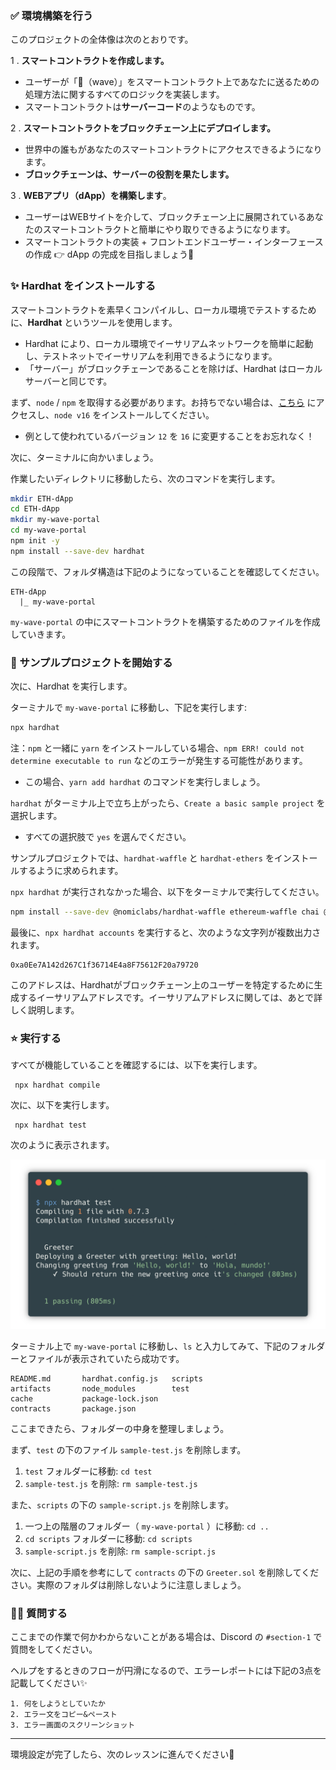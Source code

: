 ### ✅ 環境構築を行う
このプロジェクトの全体像は次のとおりです。

1 \. **スマートコントラクトを作成します。**
* ユーザーが「👋（wave）」をスマートコントラクト上であなたに送るための処理方法に関するすべてのロジックを実装します。
* スマートコントラクトは**サーバーコード**のようなものです。

2 \. **スマートコントラクトをブロックチェーン上にデプロイします。**
* 世界中の誰もがあなたのスマートコントラクトにアクセスできるようになります。
* **ブロックチェーンは、サーバーの役割を果たします。**

3 \. **WEBアプリ（dApp）を構築します**。
* ユーザーはWEBサイトを介して、ブロックチェーン上に展開されているあなたのスマートコントラクトと簡単にやり取りできるようになります。
* スマートコントラクトの実装 + フロントエンドユーザー・インターフェースの作成 👉 dApp の完成を目指しましょう🎉

### ✨ Hardhat をインストールする
スマートコントラクトを素早くコンパイルし、ローカル環境でテストするために、**Hardhat** というツールを使用します。
* Hardhat により、ローカル環境でイーサリアムネットワークを簡単に起動し、テストネットでイーサリアムを利用できるようになります。
* 「サーバー」がブロックチェーンであることを除けば、Hardhat はローカルサーバーと同じです。

まず、`node` / `npm` を取得する必要があります。お持ちでない場合は、[こちら](https://hardhat.org/tutorial/setting-up-the-environment.html) にアクセスし、`node v16` をインストールしてください。
- 例として使われているバージョン `12` を `16` に変更することをお忘れなく！

次に、ターミナルに向かいましょう。

作業したいディレクトリに移動したら、次のコマンドを実行します。

```bash
mkdir ETH-dApp
cd ETH-dApp
mkdir my-wave-portal
cd my-wave-portal
npm init -y
npm install --save-dev hardhat
```

この段階で、フォルダ構造は下記のようになっていることを確認してください。

```
ETH-dApp
  |_ my-wave-portal
```

`my-wave-portal` の中にスマートコントラクトを構築するためのファイルを作成していきます。
### 👏 サンプルプロジェクトを開始する

次に、Hardhat を実行します。

ターミナルで `my-wave-portal` に移動し、下記を実行します:

```bash
npx hardhat
```

注：`npm` と一緒に `yarn` をインストールしている場合、`npm ERR! could not determine executable to run` などのエラーが発生する可能性があります。
* この場合、`yarn add hardhat` のコマンドを実行しましょう。

`hardhat` がターミナル上で立ち上がったら、`Create a basic sample project` を選択します。
* すべての選択肢で `yes` を選んでください。

サンプルプロジェクトでは、`hardhat-waffle` と `hardhat-ethers` をインストールするように求められます。

`npx hardhat` が実行されなかった場合、以下をターミナルで実行してください。

```bash
npm install --save-dev @nomiclabs/hardhat-waffle ethereum-waffle chai @nomiclabs/hardhat-ethers ethers
```

最後に、`npx hardhat accounts` を実行すると、次のような文字列が複数出力されます。

```
0xa0Ee7A142d267C1f36714E4a8F75612F20a79720
```

このアドレスは、Hardhatがブロックチェーン上のユーザーを特定するために生成するイーサリアムアドレスです。イーサリアムアドレスに関しては、あとで詳しく説明します。
### ⭐️ 実行する

すべてが機能していることを確認するには、以下を実行します。

```
 npx hardhat compile
```

次に、以下を実行します。

```
 npx hardhat test
```

次のように表示されます。

![](/public/images/1-ETH-dApp/section-1/1_1_1.png)

ターミナル上で `my-wave-portal` に移動し、`ls` と入力してみて、下記のフォルダーとファイルが表示されていたら成功です。

```
README.md		hardhat.config.js	scripts
artifacts		node_modules		test
cache			package-lock.json
contracts		package.json
```

ここまできたら、フォルダーの中身を整理しましょう。

まず、`test` の下のファイル `sample-test.js` を削除します。
1. `test` フォルダーに移動: `cd test`
2. `sample-test.js` を削除: `rm sample-test.js`

また、`scripts` の下の `sample-script.js` を削除します。
1. 一つ上の階層のフォルダー（ `my-wave-portal` ）に移動: `cd ..`
2. `cd scripts` フォルダーに移動: `cd scripts`
3. `sample-script.js` を削除: `rm sample-script.js`

次に、上記の手順を参考にして `contracts` の下の `Greeter.sol` を削除してください。実際のフォルダは削除しないように注意しましょう。
### 🙋‍♂️ 質問する

ここまでの作業で何かわからないことがある場合は、Discord の `#section-1` で質問をしてください。

ヘルプをするときのフローが円滑になるので、エラーレポートには下記の3点を記載してください✨

```
1. 何をしようとしていたか
2. エラー文をコピー&ペースト
3. エラー画面のスクリーンショット
```
---
環境設定が完了したら、次のレッスンに進んでください🎉
